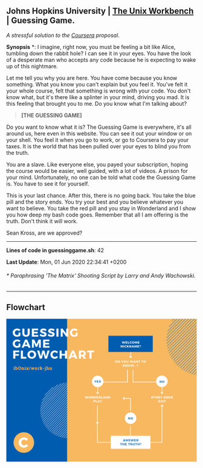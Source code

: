 ## Johns Hopkins University | [The Unix Workbench](https://seankross.com/the-unix-workbench/) | Guessing Game.
*A stressful solution to the [Coursera](https://www.coursera.org/learn/unix) proposal*. 


**Synopsis** \*:  I imagine, right now, you must be feeling a bit like Alice, tumbling down the rabbit hole? I can see it in your eyes. You have the look of a desperate man who accepts any code because he is expecting to wake up of this nightmare.  

Let me tell you why you are here. You have come because you know something. What you know you can't explain but you feel it. You've felt it your whole course, felt that something is wrong with your code. You don't know what, but it's there like a splinter in your mind, driving you mad. It is this feeling that brought you to me. Do you know what I'm talking about? 

> **[THE GUESSING GAME]**  

Do you want to know what it is? The Guessing Game is everywhere, it's all around us, here even in this website. You can see it out your window or on your shell. You feel it when you go to work, or go to Coursera to pay your taxes. It is the world that has been pulled over your eyes to blind you from the truth. 

You are a slave. Like everyone else, you payed your subscription, hoping the course would be easier, well guided, with a lot of videos. A prison for your mind. Unfortunately, no one can be told what code the Guessing Game is. You have to see it for yourself. 

This is your last chance. After this, there is no going back. You take the blue pill and the story ends. You try your best and you believe whatever you want to believe. You take the red pill and you stay in Wonderland and I show you how deep my bash code goes. Remember that all I am offering is the truth. Don't think it will work. 

Sean Kross, are we approved? 

***
> 
**Lines of code in guessinggame.sh**: 
42
> 
**Last Update**: 
Mon, 01 Jun 2020 22:34:41 +0200

###### \* Paraphrasing 'The Matrix' Shooting Script by Larry and Andy Wachowski. 

***
## Flowchart
![flowchart](images/flowchart.png)
